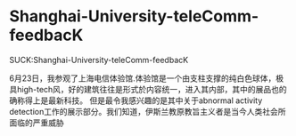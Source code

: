 # Shanghai-University-teleComm-feedbacK
SUCK:Shanghai-University-teleComm-feedbacK

6月23日，我参观了上海电信体验馆.体验馆是一个由支柱支撑的纯白色球体，极具high-tech风，好的建筑往往是形式於内容统一，进入其内部，其中的展品也的确称得上是最新科技。
但是最令我感兴趣的是其中关于abnormal activity detection工作的展示部分。我们知道，伊斯兰教原教旨主义者是当今人类社会所面临的严重威胁
